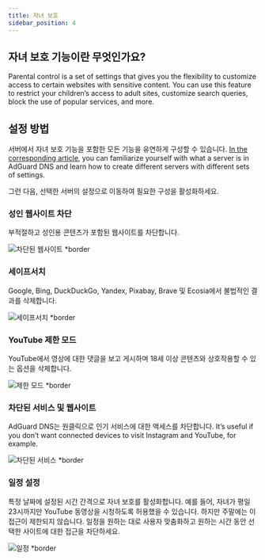 ```yaml
---
title: 자녀 보호
sidebar_position: 4
---
```


## 자녀 보호 기능이란 무엇인가요?

Parental control is a set of settings that gives you the flexibility to customize access to certain websites with sensitive content. You can use this feature to restrict your children’s access to adult sites, customize search queries, block the use of popular services, and more.

## 설정 방법

서버에서 자녀 보호 기능을 포함한 모든 기능을 유연하게 구성할 수 있습니다. [In the corresponding article](private-dns/server-and-settings/server-and-settings.md), you can familiarize yourself with what a server is in AdGuard DNS and learn how to create different servers with different sets of settings.

그런 다음, 선택한 서버의 설정으로 이동하여 필요한 구성을 활성화하세요.

### 성인 웹사이트 차단

부적절하고 성인용 콘텐츠가 포함된 웹사이트를 차단합니다.

![차단된 웹사이트 \*border](https://cdn.adtidy.org/content/kb/dns/private/new_dns/parental_control/adult_blocked.png)

### 세이프서치

Google, Bing, DuckDuckGo, Yandex, Pixabay, Brave 및 Ecosia에서 불법적인 결과를 삭제합니다.

![세이프서치 \*border](https://cdn.adtidy.org/content/kb/dns/private/new_dns/parental_control/porn.png)

### YouTube 제한 모드

YouTube에서 영상에 대한 댓글을 보고 게시하며 18세 이상 콘텐츠와 상호작용할 수 있는 옵션을 삭제합니다.

![제한 모드 \*border](https://cdn.adtidy.org/content/kb/dns/private/new_dns/parental_control/restricted.png)

### 차단된 서비스 및 웹사이트

AdGuard DNS는 원클릭으로 인기 서비스에 대한 액세스를 차단합니다. It’s useful if you don’t want connected devices to visit Instagram and YouTube, for example.

![차단된 서비스 \*border](https://cdn.adtidy.org/content/kb/dns/private/new_dns/parental_control/blocked_services.png)

### 일정 설정

특정 날짜에 설정된 시간 간격으로 자녀 보호를 활성화합니다. 예를 들어, 자녀가 평일 23시까지만 YouTube 동영상을 시청하도록 허용했을 수 있습니다. 하지만 주말에는 이 접근이 제한되지 않습니다. 일정을 원하는 대로 사용자 맞춤화하고 원하는 시간 동안 선택한 사이트에 대한 접근을 차단하세요.

![일정 \*border](https://cdn.adtidy.org/content/kb/dns/private/new_dns/parental_control/schedule.png)
